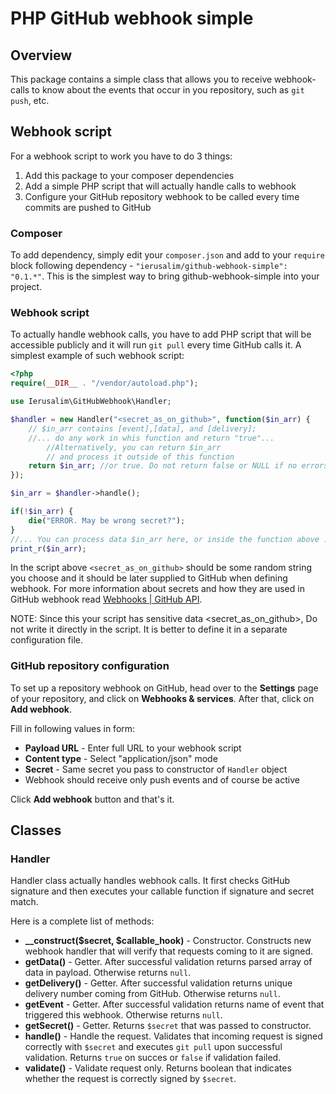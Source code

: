 PHP GitHub webhook simple
==========================

## Overview ##

This package contains a simple class that allows you to receive webhook-calls
to know about the events that occur in you repository, such as `git push`, etc.

## Webhook script ##

For a webhook script to work you have to do 3 things:
1. Add this package to your composer dependencies
2. Add a simple PHP script that will actually handle calls to webhook
3. Configure your GitHub repository webhook to be called every time commits are
   pushed to GitHub

### Composer ###

To add dependency, simply edit your `composer.json` and add to your `require`
block following dependency - `"ierusalim/github-webhook-simple": "0.1.*"`. 
This is the simplest way to bring github-webhook-simple into your project.

### Webhook script ###

To actually handle webhook calls, you have to add PHP script that will be
accessible publicly and it will run `git pull` every time GitHub calls it.
A simplest example of such webhook script:
```php
<?php
require(__DIR__ . "/vendor/autoload.php");

use Ierusalim\GitHubWebhook\Handler;

$handler = new Handler("<secret_as_on_github>", function($in_arr) {
	// $in_arr contains [event],[data], and [delivery];
	//... do any work in whis function and return "true"...
        //Alternatively, you can return $in_arr
        // and process it outside of this function
	return $in_arr; //or true. Do not return false or NULL if no errors.
});

$in_arr = $handler->handle();

if(!$in_arr) {
    die("ERROR. May be wrong secret?");
}
//... You can process data $in_arr here, or inside the function above ...
print_r($in_arr);

```

In the script above `<secret_as_on_github>` should be some random string 
you choose and it should be later supplied to GitHub when defining webhook.
For more information about secrets and how they are used in GitHub webhook read
[Webhooks | GitHub API](https://developer.github.com/webhooks/).

NOTE: Since this your script has sensitive data <secret_as_on_github>, 
Do not write it directly in the script. It is better to define it in a
separate configuration file.

### GitHub repository configuration ###

To set up a repository webhook on GitHub, head over to the **Settings** page of your
repository, and click on **Webhooks & services**. After that, click on **Add webhook**.

Fill in following values in form:
* **Payload URL** - Enter full URL to your webhook script
* **Content type** - Select "application/json" mode
* **Secret** - Same secret you pass to constructor of `Handler` object
* Webhook should receive only push events and of course be active

Click **Add webhook** button and that's it.

## Classes ##

### Handler ###

Handler class actually handles webhook calls. It first checks GitHub signature
and then executes your callable function if signature and secret match.

Here is a complete list of methods:
* **\_\_construct($secret, $callable_hook)** - Constructor. Constructs new
  webhook handler that will verify that requests coming to it are signed.
* **getData()** - Getter. After successful validation returns parsed array of data
  in payload. Otherwise returns `null`.
* **getDelivery()** - Getter. After successful validation returns unique delivery
  number coming from GitHub. Otherwise returns `null`.
* **getEvent** - Getter. After successful validation returns name of event that
  triggered this webhook. Otherwise returns `null`.
* **getSecret()** - Getter. Returns `$secret` that was passed to constructor.
* **handle()** - Handle the request. Validates that incoming request is signed
  correctly with `$secret` and executes `git pull` upon successful validation.
  Returns `true` on succes or `false` if validation failed.
* **validate()** - Validate request only. Returns boolean that indicates whether
  the request is correctly signed by `$secret`.
